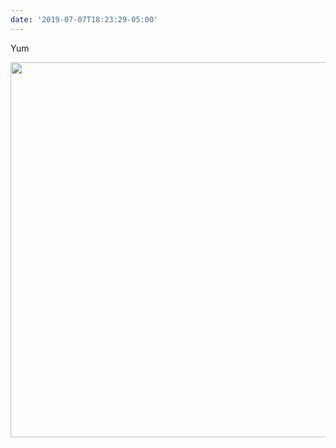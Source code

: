 ```yaml
---
date: '2019-07-07T18:23:29-05:00'
---
```

Yum

<img src="/posts/uploads/2019/5d0f1dbe00.jpg" width="600" height="600" alt="" />
